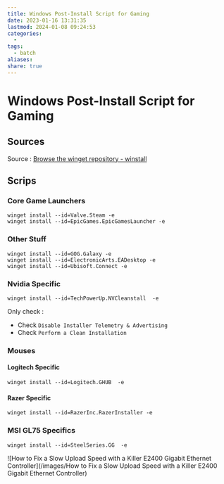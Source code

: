 ```yaml
---
title: Windows Post-Install Script for Gaming
date: 2023-01-16 13:31:35
lastmod: 2024-01-08 09:24:53
categories:
  - 
tags:
  - batch
aliases: 
share: true
---
```


# Windows Post-Install Script for Gaming

## Sources

Source : [Browse the winget repository - winstall](https://winstall.app/)

## Scrips

### Core Game Launchers

```
winget install --id=Valve.Steam -e
winget install --id=EpicGames.EpicGamesLauncher -e
```

### Other Stuff

```
winget install --id=GOG.Galaxy -e
winget install --id=ElectronicArts.EADesktop -e
winget install --id=Ubisoft.Connect -e
```

### Nvidia Specific

```
winget install --id=TechPowerUp.NVCleanstall  -e
```

Only check :

- Check `Disable Installer Telemetry & Advertising`
- Check `Perform a Clean Installation`

### Mouses

#### Logitech Specific

```
winget install --id=Logitech.GHUB  -e
```

#### Razer Specific

```
winget install --id=RazerInc.RazerInstaller -e 
```

### MSI GL75 Specifics

```
winget install --id=SteelSeries.GG  -e
```

![How to Fix a Slow Upload Speed with a Killer E2400 Gigabit Ethernet Controller](/images/How to Fix a Slow Upload Speed with a Killer E2400 Gigabit Ethernet Controller)
